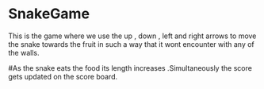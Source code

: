 # SnakeGame

This is the game where we use the up , down , left and right arrows to move the snake towards the fruit in such a way that it wont encounter with any of  the walls.



#As the snake eats the food its length increases .Simultaneously the score gets updated on the score board. 
